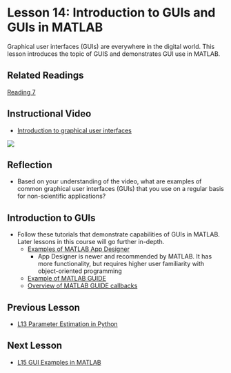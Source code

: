 # **Lesson 14: Introduction to GUIs and GUIs in MATLAB**
Graphical user interfaces (GUIs) are everywhere in the digital world. This lesson introduces the topic of GUIS and demonstrates GUI use in MATLAB.

## **Related Readings**
[Reading 7](https://github.com/ashleefv/ApplNumComp/blob/master/RecommendedReading.md#reading-7)

## **Instructional Video**
 * [Introduction to graphical user interfaces](https://www.youtube.com/watch?v=XIGSJshYb90&feature=emb_title&ab_channel=CrashCourse)
 
[![](http://img.youtube.com/vi/XIGSJshYb90/0.jpg)](http://www.youtube.com/watch?v=XIGSJshYb90 "")

## **Reflection**
* Based on your understanding of the video, what are examples of common graphical user interfaces (GUIs) that you use on a regular basis for non-scientific applications?

## **Introduction to GUIs**
* Follow these tutorials that demonstrate capabilities of GUIs in MATLAB. Later lessons in this course will go further in-depth.
  * [Examples of MATLAB App Designer](https://www.mathworks.com/help/matlab/creating_guis/ways-to-build-matlab-guis.html)
    * App Designer is newer and recommended by MATLAB. It has more functionality, but requires higher user familiarity with object-oriented programming
  * [Example of MATLAB GUIDE](https://www.mathworks.com/help/matlab/creating_guis/about-the-simple-guide-gui-example.html)
  * [Overview of MATLAB GUIDE callbacks](https://www.mathworks.com/help/matlab/creating_guis/add-code-for-components-in-callbacks.html)

## **Previous Lesson**
 * [L13 Parameter Estimation in Python](/L13%20Parameter%20Estimation%20in%20Python.md)

## **Next Lesson**
 * [L15 GUI Examples in MATLAB](/L15%20MATLAB%20and%20GUIDE.md)
